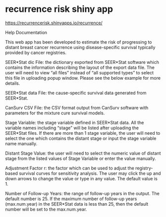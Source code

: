 # recurrence risk shiny app
https://recurrencerisk.shinyapps.io/recurrence/ 

Help Documentation

This web app has been developed to estimate the risk of progressing to distant breast cancer recurrence using disease-specific survival typically provided by cancer registries. 

SEER\*Stat dic File: the dictionary exported from SEER\*Stat software which contains the information describing the layout of the export data file. The user will need to view “all files” instead of “all supported types” to select this file in uploading popup window. Please see the below example for more details.

SEER\*Stat data File: the cause-specific survival data generated from SEER\*Stat.

CanSurv CSV File: the CSV format output from CanSurv software with parameters for the mixture cure survival models.

Stage Variable: the stage variable defined in SEER\*Stat data. All the variable names including “stage” will be listed after uploading the SEER\*Stat files. If there are more than 1 stage variable, the user will need to select the one which contains the distant stage or input the stage variable name manually. 

Distant Stage Value: the user will need to select the numeric value of distant stage from the listed values of Stage Variable or enter the value manually.

Adjustment Factor r: the factor which can be used to adjust the registry-based survival curves for sensitivity analysis. The user may click the up and down arrows to change the value or type in any value. The default value is 1.  

Number of Follow-up Years: the range of follow-up years in the output. The default number is 25. If the maximum number of follow-up years (max.num.year) in the SEER\*Stat data is less than 25, then the default number will be set to the max.num.year. 
